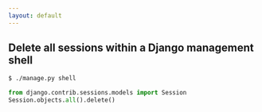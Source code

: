 ```yaml
---
layout: default
---
```


## Delete all sessions within a Django management shell

~~~bash
$ ./manage.py shell
~~~

~~~python
from django.contrib.sessions.models import Session
Session.objects.all().delete()
~~~
